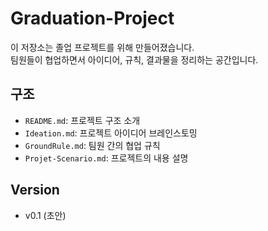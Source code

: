 # Graduation-Project

이 저장소는 졸업 프로젝트를 위해 만들어졌습니다.  
팀원들이 협업하면서 아이디어, 규칙, 결과물을 정리하는 공간입니다.

## 구조
- `README.md`: 프로젝트 구조 소개
- `Ideation.md`: 프로젝트 아이디어 브레인스토밍
- `GroundRule.md`: 팀원 간의 협업 규칙
- `Projet-Scenario.md`: 프로젝트의 내용 설명
  
## Version
- v0.1 (초안)
